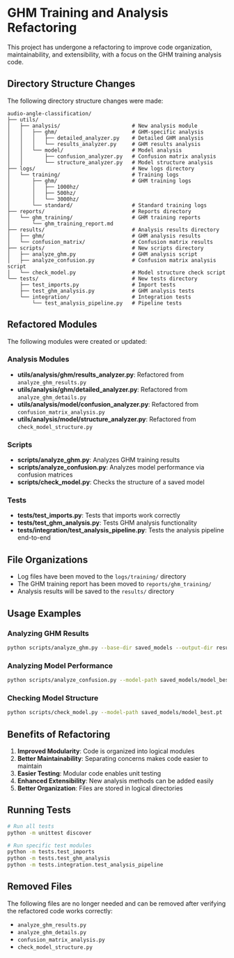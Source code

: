 # GHM Training and Analysis Refactoring

This project has undergone a refactoring to improve code organization, maintainability, and extensibility, with a focus on the GHM training analysis code.

## Directory Structure Changes

The following directory structure changes were made:

```
audio-angle-classification/
├── utils/
│   ├── analysis/                       # New analysis module
│   │   ├── ghm/                        # GHM-specific analysis
│   │   │   ├── detailed_analyzer.py    # Detailed GHM analysis
│   │   │   └── results_analyzer.py     # GHM results analysis
│   │   └── model/                      # Model analysis
│   │       ├── confusion_analyzer.py   # Confusion matrix analysis
│   │       └── structure_analyzer.py   # Model structure analysis
├── logs/                               # New logs directory
│   └── training/                       # Training logs
│       ├── ghm/                        # GHM training logs
│       │   ├── 1000hz/
│       │   ├── 500hz/
│       │   └── 3000hz/
│       └── standard/                   # Standard training logs
├── reports/                            # Reports directory
│   └── ghm_training/                   # GHM training reports
│       └── ghm_training_report.md
├── results/                            # Analysis results directory
│   ├── ghm/                            # GHM analysis results
│   └── confusion_matrix/               # Confusion matrix results
├── scripts/                            # New scripts directory
│   ├── analyze_ghm.py                  # GHM analysis script
│   ├── analyze_confusion.py            # Confusion matrix analysis script
│   └── check_model.py                  # Model structure check script
└── tests/                              # New tests directory
    ├── test_imports.py                 # Import tests
    ├── test_ghm_analysis.py            # GHM analysis tests
    └── integration/                    # Integration tests
        └── test_analysis_pipeline.py   # Pipeline tests
```

## Refactored Modules

The following modules were created or updated:

### Analysis Modules

- **utils/analysis/ghm/results_analyzer.py**: Refactored from `analyze_ghm_results.py`
- **utils/analysis/ghm/detailed_analyzer.py**: Refactored from `analyze_ghm_details.py`
- **utils/analysis/model/confusion_analyzer.py**: Refactored from `confusion_matrix_analysis.py`
- **utils/analysis/model/structure_analyzer.py**: Refactored from `check_model_structure.py`

### Scripts

- **scripts/analyze_ghm.py**: Analyzes GHM training results
- **scripts/analyze_confusion.py**: Analyzes model performance via confusion matrices
- **scripts/check_model.py**: Checks the structure of a saved model

### Tests

- **tests/test_imports.py**: Tests that imports work correctly
- **tests/test_ghm_analysis.py**: Tests GHM analysis functionality
- **tests/integration/test_analysis_pipeline.py**: Tests the analysis pipeline end-to-end

## File Organizations

- Log files have been moved to the `logs/training/` directory
- The GHM training report has been moved to `reports/ghm_training/`
- Analysis results will be saved to the `results/` directory

## Usage Examples

### Analyzing GHM Results

```bash
python scripts/analyze_ghm.py --base-dir saved_models --output-dir results/ghm --frequency 1000hz
```

### Analyzing Model Performance

```bash
python scripts/analyze_confusion.py --model-path saved_models/model_best.pt --frequency 1000hz
```

### Checking Model Structure

```bash
python scripts/check_model.py --model-path saved_models/model_best.pt
```

## Benefits of Refactoring

1. **Improved Modularity**: Code is organized into logical modules
2. **Better Maintainability**: Separating concerns makes code easier to maintain
3. **Easier Testing**: Modular code enables unit testing
4. **Enhanced Extensibility**: New analysis methods can be added easily
5. **Better Organization**: Files are stored in logical directories

## Running Tests

```bash
# Run all tests
python -m unittest discover

# Run specific test modules
python -m tests.test_imports
python -m tests.test_ghm_analysis
python -m tests.integration.test_analysis_pipeline
```

## Removed Files

The following files are no longer needed and can be removed after verifying the refactored code works correctly:

- `analyze_ghm_results.py`
- `analyze_ghm_details.py`
- `confusion_matrix_analysis.py`
- `check_model_structure.py`